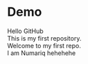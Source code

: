 # Demo
Hello GitHub
<br>
This is my first repository.
<br>
Welcome to my first repo.
<br>
I am Numariq hehehehe
